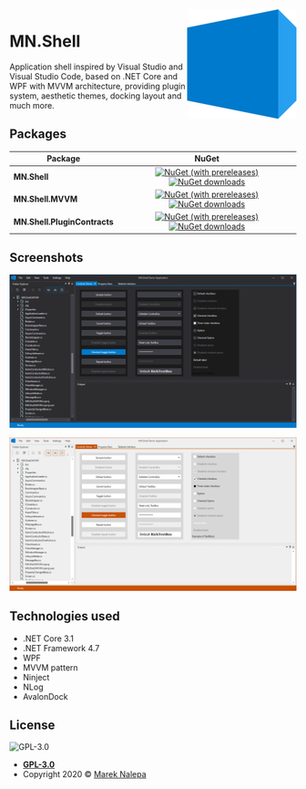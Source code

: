 <img alt="MN.Shell" src="https://github.com/mareknalepa/MN.Shell/raw/master/doc/mnshell.png?raw=true" align="right" />

# MN.Shell

Application shell inspired by Visual Studio and Visual Studio Code, based on .NET Core and WPF with MVVM architecture, providing plugin system, aesthetic themes, docking layout and much more.

## Packages

Package | NuGet |
--- | :---: |
**MN.Shell** | [![NuGet (with prereleases)](https://img.shields.io/nuget/vpre/MN.Shell?logo=NuGet)](https://www.nuget.org/packages/MN.Shell/) [![NuGet downloads](https://img.shields.io/nuget/dt/MN.Shell)](https://www.nuget.org/packages/MN.Shell/) |
**MN.Shell.MVVM** | [![NuGet (with prereleases)](https://img.shields.io/nuget/vpre/MN.Shell.MVVM?logo=NuGet)](https://www.nuget.org/packages/MN.Shell.MVVM/) [![NuGet downloads](https://img.shields.io/nuget/dt/MN.Shell.MVVM)](https://www.nuget.org/packages/MN.Shell.MVVM/) |
**MN.Shell.PluginContracts** | [![NuGet (with prereleases)](https://img.shields.io/nuget/vpre/MN.Shell.PluginContracts?logo=NuGet)](https://www.nuget.org/packages/MN.Shell.PluginContracts/) [![NuGet downloads](https://img.shields.io/nuget/dt/MN.Shell.PluginContracts)](https://www.nuget.org/packages/MN.Shell.PluginContracts/) |


## Screenshots

![Demo application using dark theme](https://github.com/mareknalepa/MN.Shell/raw/master/doc/screenshot1.png?raw=true "Demo application using dark theme")

![Demo application using light theme](https://github.com/mareknalepa/MN.Shell/raw/master/doc/screenshot2.png?raw=true "Demo application using light theme")


## Technologies used

- .NET Core 3.1
- .NET Framework 4.7
- WPF
- MVVM pattern
- Ninject
- NLog
- AvalonDock


## License

![GPL-3.0](https://img.shields.io/github/license/mareknalepa/MN.Shell)

- **[GPL-3.0](https://opensource.org/licenses/GPL-3.0)**
- Copyright 2020 © [Marek Nalepa](https://github.com/mareknalepa/)
